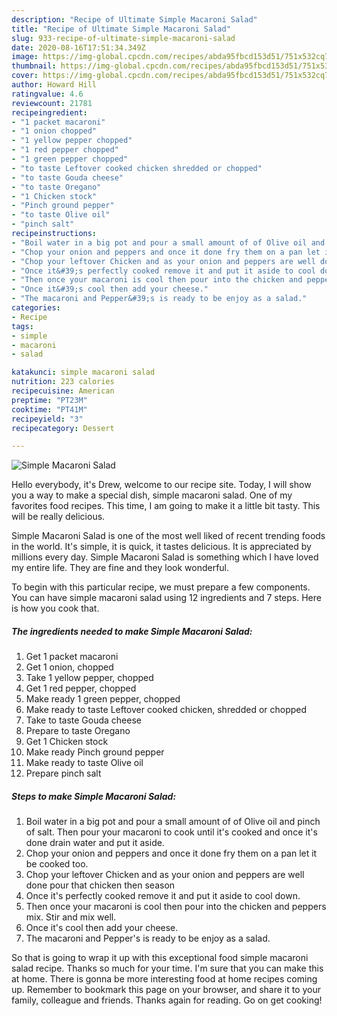 ```yaml
---
description: "Recipe of Ultimate Simple Macaroni Salad"
title: "Recipe of Ultimate Simple Macaroni Salad"
slug: 933-recipe-of-ultimate-simple-macaroni-salad
date: 2020-08-16T17:51:34.349Z
image: https://img-global.cpcdn.com/recipes/abda95fbcd153d51/751x532cq70/simple-macaroni-salad-recipe-main-photo.jpg
thumbnail: https://img-global.cpcdn.com/recipes/abda95fbcd153d51/751x532cq70/simple-macaroni-salad-recipe-main-photo.jpg
cover: https://img-global.cpcdn.com/recipes/abda95fbcd153d51/751x532cq70/simple-macaroni-salad-recipe-main-photo.jpg
author: Howard Hill
ratingvalue: 4.6
reviewcount: 21781
recipeingredient:
- "1 packet macaroni"
- "1 onion chopped"
- "1 yellow pepper chopped"
- "1 red pepper chopped"
- "1 green pepper chopped"
- "to taste Leftover cooked chicken shredded or chopped"
- "to taste Gouda cheese"
- "to taste Oregano"
- "1 Chicken stock"
- "Pinch ground pepper"
- "to taste Olive oil"
- "pinch salt"
recipeinstructions:
- "Boil water in a big pot and pour a small amount of of Olive oil and pinch of salt. Then pour your macaroni to cook until it&#39;s cooked and once it&#39;s done drain water and put it aside."
- "Chop your onion and peppers and once it done fry them on a pan let it be cooked too."
- "Chop your leftover Chicken and as your onion and peppers are well done pour that chicken then season"
- "Once it&#39;s perfectly cooked remove it and put it aside to cool down."
- "Then once your macaroni is cool then pour into the chicken and peppers mix. Stir and mix well."
- "Once it&#39;s cool then add your cheese."
- "The macaroni and Pepper&#39;s is ready to be enjoy as a salad."
categories:
- Recipe
tags:
- simple
- macaroni
- salad

katakunci: simple macaroni salad 
nutrition: 223 calories
recipecuisine: American
preptime: "PT23M"
cooktime: "PT41M"
recipeyield: "3"
recipecategory: Dessert

---
```



![Simple Macaroni Salad](https://img-global.cpcdn.com/recipes/abda95fbcd153d51/751x532cq70/simple-macaroni-salad-recipe-main-photo.jpg)

Hello everybody, it's Drew, welcome to our recipe site. Today, I will show you a way to make a special dish, simple macaroni salad. One of my favorites food recipes. This time, I am going to make it a little bit tasty. This will be really delicious.

Simple Macaroni Salad is one of the most well liked of recent trending foods in the world. It's simple, it is quick, it tastes delicious. It is appreciated by millions every day. Simple Macaroni Salad is something which I have loved my entire life. They are fine and they look wonderful.




To begin with this particular recipe, we must prepare a few components. You can have simple macaroni salad using 12 ingredients and 7 steps. Here is how you cook that.

<!--inarticleads1-->

##### The ingredients needed to make Simple Macaroni Salad:

1. Get 1 packet macaroni
1. Get 1 onion, chopped
1. Take 1 yellow pepper, chopped
1. Get 1 red pepper, chopped
1. Make ready 1 green pepper, chopped
1. Make ready to taste Leftover cooked chicken, shredded or chopped
1. Take to taste Gouda cheese
1. Prepare to taste Oregano
1. Get 1 Chicken stock
1. Make ready Pinch ground pepper
1. Make ready to taste Olive oil
1. Prepare pinch salt




<!--inarticleads2-->

##### Steps to make Simple Macaroni Salad:

1. Boil water in a big pot and pour a small amount of of Olive oil and pinch of salt. Then pour your macaroni to cook until it&#39;s cooked and once it&#39;s done drain water and put it aside.
1. Chop your onion and peppers and once it done fry them on a pan let it be cooked too.
1. Chop your leftover Chicken and as your onion and peppers are well done pour that chicken then season
1. Once it&#39;s perfectly cooked remove it and put it aside to cool down.
1. Then once your macaroni is cool then pour into the chicken and peppers mix. Stir and mix well.
1. Once it&#39;s cool then add your cheese.
1. The macaroni and Pepper&#39;s is ready to be enjoy as a salad.




So that is going to wrap it up with this exceptional food simple macaroni salad recipe. Thanks so much for your time. I'm sure that you can make this at home. There is gonna be more interesting food at home recipes coming up. Remember to bookmark this page on your browser, and share it to your family, colleague and friends. Thanks again for reading. Go on get cooking!
